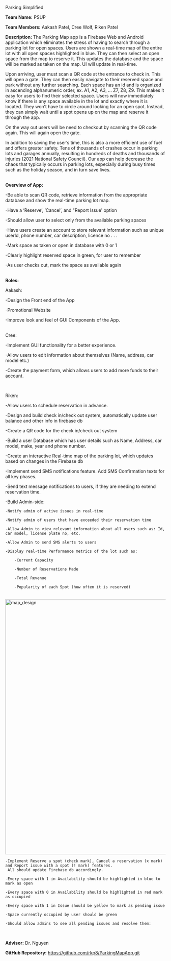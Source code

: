 Parking Simplified
<br>

<b>Team Name:</b> 
PSUP
<br>

<b>Team Members:</b>
Aakash Patel, Cree Wolf, Riken Patel
<br>

<b>Description: </b>
The Parking Map app is a Firebase Web and Android application which eliminates the stress of having to search through a parking lot for open spaces. Users are shown a real-time map of the entire lot with all open spaces highlighted in blue. They can then select an open space from the map to reserve it. This updates the database and the space will be marked as taken on the map. UI will update in real-time. 

Upon arriving, user must scan a QR code at the entrance to check in. This will open a gate. They can then easily navigate to their reserved space and park without any further searching. Each space has an id and is organized in ascending alphanumeric order, ex. A1, A2, A3, ... Z7, Z8, Z9. This makes it easy for users to find their selected space. Users will now immediately know if there is any space available in the lot and exactly where it is located. They won’t have to circle around looking for an open spot. Instead, they can simply wait until a spot opens up on the map and reserve it through the app. 

On the way out users will be need to checkout by scanning the QR code again. This will again open the gate.  

In addition to saving the user’s time, this is also a more efficient use of fuel and offers greater safety. Tens of thousands of crashes occur in parking lots and garages annually, resulting in hundreds of deaths and thousands of injuries (2021 National Safety Council). Our app can help decrease the chaos that typically occurs in parking lots, especially during busy times such as the holiday season, and in turn save lives.
<br>
<br>

<b>Overview of App:</b>

-Be able to scan QR code, retrieve information from the appropriate database and show the real-time parking lot map.

-Have a ‘Reserve’, ‘Cancel’, and "Report Issue' option  

-Should allow user to select only from the available parking spaces

-Have users create an account to store relevant information such as unique userId, phone number, car description, licence no . . .   

-Mark space as taken or open in database with 0 or 1 

-Clearly highlight reserved space in green, for user to remember

 -As user checks out, mark the space as available again
<br>
<br>

<b>Roles:</b>
<br>

Aakash:

 -Design the Front end of the App
 
 -Promotional Website
 
 -Improve look and feel of GUI Components of the App.
 
<br>
Cree:

 -Implement GUI functionality for a better experience.
  
 -Allow users to edit information about themselves (Name, address, car model etc.)
 
 -Create the payment form, which allows users to add more funds to their account.
 
 

<br>

Riken:

 -Allow users to schedule reservation in advance.

 -Design and build check in/check out system, automatically update user balance and other info in firebase db
 
 -Create a QR code for the check in/check out system
 
 -Build a user Database which has user details such as Name, Address, car model, make, year and phone number.
 
 -Create an interactive Real-time map of the parking lot, which updates based on changes in the Firebase db
 
 -Implement send SMS notifications feature. Add SMS Confirmation texts for all key phases.
 
 -Send text message notifications to users, if they are needing to extend reservation time.
 
 -Build Admin-side:
   
    -Notify admin of active issues in real-time
    
    -Notify admin of users that have exceeded their reservation time
    
    -Allow Admin to view relevant information about all users such as: Id, car model, license plate no, etc. 
    
    -Allow Admin to send SMS alerts to users
    
    -Display real-time Performance metrics of the lot such as:
       
        -Current Capacity
        
        -Number of Reservations Made
        
        -Total Revenue
        
        -Popularity of each Spot (how often it is reserved)
 

  <br>

  <img width="800" alt="map_design" src="https://user-images.githubusercontent.com/60204834/110062788-eb57b880-7d37-11eb-8250-a93c4602c338.png">

  <br>


    -Implement Reserve a spot (check mark), Cancel a reservation (x mark) and Report issue with a spot (! mark) features. 
     All should update Firebase db accordingly.
     
    -Every space with 1 in Availability should be highlighted in blue to mark as open

    -Every space with 0 in Availability should be highlighted in red mark as occupied 

    -Every space with 1 in Issue should be yellow to mark as pending issue

    -Space currently occupied by user should be green

    -Should allow admins to see all pending issues and resolve them:


<br>

<b>Advisor:</b> Dr. Nguyen
<br>

<b>GitHub Repository:</b> https://github.com/rkp8/ParkingMapApp.git
